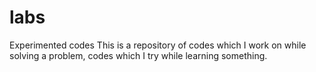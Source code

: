 # labs
Experimented codes
This is a repository of codes which I work on while solving a problem, codes which I try while learning something. 
